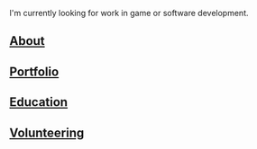 I'm currently looking for work in game or software development.

## [About](about.html)

## [Portfolio](portfolio.md)

## [Education](education.md)

## [Volunteering](volunteering.md)

